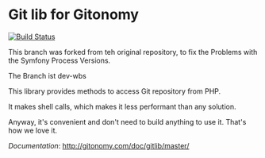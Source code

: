 Git lib for Gitonomy
====================

[![Build Status](https://secure.travis-ci.org/gitonomy/gitlib.png)](https://travis-ci.org/gitonomy/gitlib)

This branch was forked from teh original repository, to fix the Problems
with the Symfony Process Versions.  

The Branch ist dev-wbs

This library provides methods to access Git repository from PHP.

It makes shell calls, which makes it less performant than any solution.

Anyway, it's convenient and don't need to build anything to use it. That's how we love it.

*Documentation*: http://gitonomy.com/doc/gitlib/master/
